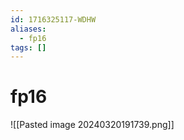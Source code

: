 ```yaml
---
id: 1716325117-WDHW
aliases:
  - fp16
tags: []
---
```


# fp16
![[Pasted image 20240320191739.png]]
